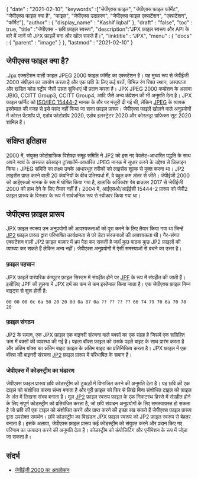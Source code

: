 {
  "date" : "2021-02-10",
  "keywords" :["जेपीएक्स फाइल", "जेपीएक्स फाइल फॉर्मेट", "जेपीएक्स फाइल क्या है", "फाइल", "जेपीएक्स उदाहरण", "जेपीएक्स फाइल एक्सटेंशन", "एक्सटेंशन", "फॉर्मेट"],
  "author" : {
    "display_name" : "Kashif Iqbal"
},
  "draft" : "false",
  "toc" : true,
  "title" :"जेपीएक्स - छवि फ़ाइल स्वरूप",
  "description":"JPX फ़ाइल स्वरूप और API के बारे में जानें जो JPX फ़ाइलें बना और खोल सकते हैं।",
  "linktitle" : "JPX",
  "menu" : {
    "docs" : {
      "parent" : "image"
}
},
  "lastmod" : "2021-02-10"
}

## जेपीएक्स फाइल क्या है? ##

.Jpx एक्सटेंशन वाली फाइल JPEG 2000 फाइल फॉर्मेट का एक्सटेंशन है। यह मुख्य रूप से जेपीईजी 2000 संपीड़न का उपयोग करता है और एक छवि के लिए कई परतें, विभिन्न रंग रिक्त स्थान, अस्पष्टता और खंडित कोड स्ट्रीम जैसी उन्नत सुविधाएं भी प्रदान करता है। JPX JPEG 2000 कम्प्रेशन के अलावा JBIG, CCITT Group3, CCITT Group4, आदि जैसे अन्य कंप्रेशन की भी अनुमति देता है। JPX फ़ाइल फ़ॉर्मैट को [ISO/IEC 15444-2](https://www.iso.org/standard/33160.html) मानक के तौर पर मंज़ूरी दी गई थी, लेकिन [JPEG](/hi/image/jpeg/) के व्यापक इस्तेमाल की वजह से इसे पसंद नहीं किया जा सका फ़ाइल प्रारूप। जेपीएक्स फाइलें खोलने वाले अनुप्रयोगों में कोरल पेंटशॉप प्रो, एडोब फोटोशॉप 2020, एडोब इलस्ट्रेटर 2020 और कोरलड्रा ग्राफिक्स सूट 2020 शामिल हैं।

## संक्षिप्त इतिहास

2000 में, संयुक्त फोटोग्राफिक विशेषज्ञ समूह समिति ने JP2 को इस नए वेवलेट-आधारित पद्धति के साथ अपने स्वयं के असतत कोसाइन ट्रांसफ़ॉर्म-आधारित JPEG मानक में सुधार करने के उद्देश्य से डिज़ाइन किया। JPEG समिति का लक्ष्य उनके आधारभूत तरीकों को लाइसेंस शुल्क से मुक्त करना था। JP2 लाइसेंस प्राप्त करने वाली 20 कंपनियों के बीच प्रतिस्पर्धा में, वे बहुत कम अंतर से जीते। जेपीईजी 2000 को आईएसओ मानक के रूप में घोषित किया गया है, हालांकि अधिकांश वेब ब्राउज़र 2017 से जेपीईजी 2000 को हाथ देने के लिए तैयार नहीं हैं। 2004 में, आईएसओ/आईईसी 15444-2 प्रारूप को जेपी2 फ़ाइल प्रारूप के विस्तार के रूप में सार्वजनिक रूप से स्वीकार किया गया था।

## जेपीएक्स फ़ाइल प्रारूप

JPX फ़ाइल स्वरूप उन अनुप्रयोगों की आवश्यकताओं को पूरा करने के लिए तैयार किया गया था जिन्हें [JP2](/hi/image/jp2/) फ़ाइल प्रारूप द्वारा परिभाषित कार्यक्षमता से परे डेटा संरचनाओं की आवश्यकता थी। गैर-संगत एक्सटेंशन वाली JP2 फ़ाइल बाज़ार में भ्रम पैदा कर सकती है जहाँ कुछ पाठक कुछ JP2 फ़ाइलों की व्याख्या कर सकते हैं लेकिन अन्य नहीं। जेपीएक्स अनुप्रयोगों में ऐसी समस्याओं से बचने का उत्तर है।

### फ़ाइल पहचान

JPX फ़ाइलें पारंपरिक कंप्यूटर फ़ाइल सिस्टम में संग्रहीत होने पर [JPF](/hi/image/jpf/) के रूप में संग्रहीत की जाती हैं। इसीलिए JPF की तुलना में JPX टर्म का कम से कम इस्तेमाल किया जाता है। एक जेपीएक्स फ़ाइल निम्न बाइट्स से शुरू होती है:

`00 00 00 0c 6a 50 20 20 0d 0a 87 0a ?? ?? ?? ?? 66 74 79 70 6a 70 78 20`

### फ़ाइल संगठन

JP2 के समान, एक JPX फ़ाइल एक बाइनरी संरचना वाले बक्सों का एक संग्रह है जिसमें एक सन्निहित क्रम में बक्सों की व्यवस्था की गई है। पहला बॉक्स फ़ाइल को उसके पहले बाइट के साथ प्रारंभ करता है और अंतिम बॉक्स का अंतिम बाइट फ़ाइल के अंतिम बाइट का प्रतिनिधित्व करता है।
JPX फ़ाइल में एक बॉक्स की बाइनरी संरचना [JP2](/hi/image/jp2/) फ़ाइल प्रारूप में परिभाषित के समान है।

### जेपीएक्स में कोडस्ट्रीम का भंडारण

जेपीएक्स फ़ाइल प्रारूप छवि कोडस्ट्रीम को टुकड़ों में विभाजित करने की अनुमति देता है। यह छवि की एक टाइल को संशोधित करना संभव बनाता है और पूरी फ़ाइल को फिर से लिखे बिना संशोधित टाइल को फ़ाइल के अंत में लिखना संभव बनाता है। मूल [JP2](/hi/image/jp2/) फ़ाइल स्वरूप फ़ाइल के एक निकटस्थ हिस्से में संग्रहीत होने के लिए संपूर्ण कोडस्ट्रीम को प्रतिबंधित करता है, जो छवि संपादन अनुप्रयोगों के लिए समस्याग्रस्त हो सकता है जो छवि की एक टाइल को संशोधित करने और प्राप्त करने की इच्छा रख सकते हैं जेपीएक्स फ़ाइल प्रारूप द्वारा उपरोक्त समर्थन। छवि कोडस्ट्रीम का विखंडन JPX फ़ाइल स्वरूप को JP2 फ़ाइल स्वरूप से बेहतर बनाता है। इसके अलावा, जेपीएक्स फ़ाइल प्रारूप कई कोडस्ट्रीम को संयुक्त करने और प्रदान किए गए परिणाम का उत्पादन करने की अनुमति देता है। कोडस्ट्रीम को कंपोज़िटिंग और एनीमेशन के रूप में जोड़ा जा सकता है।

## संदर्भ ##

* [जेपीईजी 2000 का अवलोकन](https://jpeg.org/jpeg2000/)

